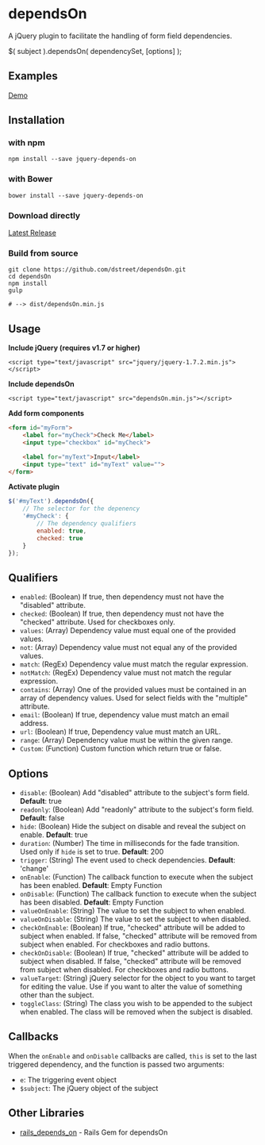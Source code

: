 # dependsOn
A jQuery plugin to facilitate the handling of form field dependencies.

$( subject ).dependsOn( dependencySet, [options] );

## Examples

[Demo](http://dstreet.github.com/dependsOn)

## Installation

### with npm

```
npm install --save jquery-depends-on
```

### with Bower
```
bower install --save jquery-depends-on
```

### Download directly

[Latest Release](https://github.com/dstreet/dependsOn/releases/latest)

### Build from source
```
git clone https://github.com/dstreet/dependsOn.git
cd dependsOn
npm install
gulp

# --> dist/dependsOn.min.js
```

## Usage

**Include jQuery (requires v1.7 or higher)**

```<script type="text/javascript" src="jquery/jquery-1.7.2.min.js"></script>```


**Include dependsOn**

```<script type="text/javascript" src="dependsOn.min.js"></script>```

**Add form components**

```html
<form id="myForm">
	<label for="myCheck">Check Me</label>
	<input type="checkbox" id="myCheck">

	<label for="myText">Input</label>
	<input type="text" id="myText" value="">
</form>
```

**Activate plugin**

```js
$('#myText').dependsOn({
	// The selector for the depenency
	'#myCheck': {
		// The dependency qualifiers
		enabled: true,
		checked: true
	}
});
```

## Qualifiers

* `enabled`: (Boolean) If true, then dependency must not have the "disabled" attribute.
* `checked`: (Boolean) If true, then dependency must not have the "checked" attribute. Used for checkboxes only.
* `values`: (Array) Dependency value must equal one of the provided values.
* `not`: (Array) Dependency value must not equal any of the provided values.
* `match`: (RegEx) Dependency value must match the regular expression.
* `notMatch`: (RegEx) Dependency value must not match the regular expression.
* `contains`: (Array) One of the provided values must be contained in an array of dependency values. Used for select fields with the "multiple" attribute.
* `email`: (Boolean) If true, dependency value must match an email address.
* `url`: (Boolean) If true, Dependency value must match an URL.
* `range`: (Array) Dependency value must be within the given range.
* `Custom`: (Function) Custom function which return true or false.

## Options

* `disable`: (Boolean) Add "disabled" attribute to the subject's form field. **Default**: true
* `readonly`: (Boolean) Add "readonly" attribute to the subject's form field. **Default**: false
* `hide`: (Boolean) Hide the subject on disable and reveal the subject on enable. **Default**: true
* `duration`: (Number) The time in milliseconds for the fade transition. Used only if `hide` is set to true. **Default**: 200
* `trigger`: (String) The event used to check dependencies. **Default**: 'change'
* `onEnable`: (Function) The callback function to execute when the subject has been enabled. **Default**: Empty Function
* `onDisable`: (Function) The callback function to execute when the subject has been disabled. **Default**: Empty Function
* `valueOnEnable`: (String) The value to set the subject to when enabled.
* `valueOnDisable`: (String) The value to set the subject to when disabled.
* `checkOnEnable`: (Boolean) If true, "checked" attribute will be added to subject when enabled. If false, "checked" attribute will be removed from subject when enabled. For checkboxes and radio buttons.
* `checkOnDisable`: (Boolean) If true, "checked" attribute will be added to subject when disabled. If false, "checked" attribute will be removed from subject when disabled. For checkboxes and radio buttons.
* `valueTarget`: (String) jQuery selector for the object to you want to target for editing the value. Use if you want to alter the value of something other than the subject.
* `toggleClass`: (String) The class you wish to be appended to the subject when enabled. The class will be removed when the subject is disabled.

## Callbacks

When the `onEnable` and `onDisable` callbacks are called, `this` is set to the last triggered dependency, and the function is passed two arguments:
* `e`: The triggering event object
* `$subject`: The jQuery object of the subject

## Other Libraries

* [rails_depends_on](https://github.com/francescob/rails_depends_on) - Rails Gem for dependsOn
